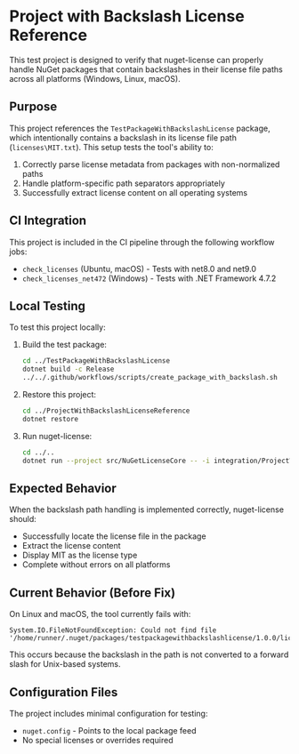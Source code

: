 # Project with Backslash License Reference

This test project is designed to verify that nuget-license can properly handle NuGet packages that contain backslashes in their license file paths across all platforms (Windows, Linux, macOS).

## Purpose

This project references the `TestPackageWithBackslashLicense` package, which intentionally contains a backslash in its license file path (`licenses\MIT.txt`). This setup tests the tool's ability to:

1. Correctly parse license metadata from packages with non-normalized paths
2. Handle platform-specific path separators appropriately
3. Successfully extract license content on all operating systems

## CI Integration

This project is included in the CI pipeline through the following workflow jobs:

- `check_licenses` (Ubuntu, macOS) - Tests with net8.0 and net9.0
- `check_licenses_net472` (Windows) - Tests with .NET Framework 4.7.2

## Local Testing

To test this project locally:

1. Build the test package:
   ```bash
   cd ../TestPackageWithBackslashLicense
   dotnet build -c Release
   ../../.github/workflows/scripts/create_package_with_backslash.sh
   ```

2. Restore this project:
   ```bash
   cd ../ProjectWithBackslashLicenseReference
   dotnet restore
   ```

3. Run nuget-license:
   ```bash
   cd ../..
   dotnet run --project src/NuGetLicenseCore -- -i integration/ProjectWithBackslashLicenseReference/ProjectWithBackslashLicenseReference.csproj -t
   ```

## Expected Behavior

When the backslash path handling is implemented correctly, nuget-license should:
- Successfully locate the license file in the package
- Extract the license content
- Display MIT as the license type
- Complete without errors on all platforms

## Current Behavior (Before Fix)

On Linux and macOS, the tool currently fails with:
```
System.IO.FileNotFoundException: Could not find file '/home/runner/.nuget/packages/testpackagewithbackslashlicense/1.0.0/licenses\MIT.txt'
```

This occurs because the backslash in the path is not converted to a forward slash for Unix-based systems.

## Configuration Files

The project includes minimal configuration for testing:
- `nuget.config` - Points to the local package feed
- No special licenses or overrides required
